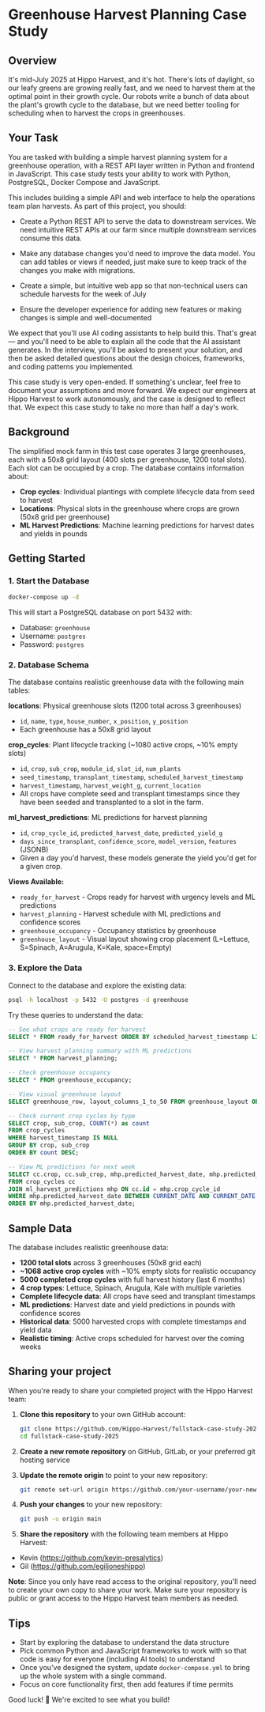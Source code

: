 # Greenhouse Harvest Planning Case Study

## Overview

It's mid-July 2025 at Hippo Harvest, and it's hot.  There's lots of daylight, so our leafy greens are growing really fast, and we need to harvest them at the optimal point in their growth cycle.  Our robots write a bunch of data about the plant's growth cycle to the database, but we need better tooling for scheduling when to harvest the crops in greenhouses.

## Your Task

You are tasked with building a simple harvest planning system for a greenhouse operation, with a REST API layer written in Python and frontend in JavaScript. This case study tests your ability to work with Python, PostgreSQL, Docker Compose and JavaScript.  

This includes building a simple API and web interface to help the operations team plan harvests. As part of this project, you should:

* Create a Python REST API to serve the data to downstream services. We need intuitive REST APIs at our farm since multiple downstream services consume this data.

* Make any database changes you'd need to improve the data model. You can add tables or views if needed, just make sure to keep track of the changes you make with migrations.

* Create a simple, but intuitive web app so that non-technical users can schedule harvests for the week of July

* Ensure the developer experience for adding new features or making changes is simple and well-documented

We expect that you'll use AI coding assistants to help build this. That's great — and you'll need to be able to explain all the code that the AI assistant generates. In the interview, you'll be asked to present your solution, and then be asked detailed questions about the design choices, frameworks, and coding patterns you implemented.

This case study is very open-ended. If something's unclear, feel free to document your assumptions and move forward. We expect our engineers at Hippo Harvest to work autonomously, and the case is designed to reflect that. We expect this case study to take no more than half a day's work.

## Background

The simplified mock farm in this test case operates 3 large greenhouses, each with a 50x8 grid layout (400 slots per greenhouse, 1200 total slots). Each slot can be occupied by a crop.  The database contains information about:

* **Crop cycles**: Individual plantings with complete lifecycle data from seed to harvest
* **Locations**: Physical slots in the greenhouse where crops are grown (50x8 grid per greenhouse)
* **ML Harvest Predictions**: Machine learning predictions for harvest dates and yields in pounds

## Getting Started

### 1. Start the Database

```bash
docker-compose up -d
```

This will start a PostgreSQL database on port 5432 with:

* Database: `greenhouse`
* Username: `postgres`
* Password: `postgres`

### 2. Database Schema

The database contains realistic greenhouse data with the following main tables:

**locations**: Physical greenhouse slots (1200 total across 3 greenhouses)

* `id`, `name`, `type`, `house_number`, `x_position`, `y_position`
* Each greenhouse has a 50x8 grid layout

**crop_cycles**: Plant lifecycle tracking (~1080 active crops, ~10% empty slots)

* `id`, `crop`, `sub_crop`, `module_id`, `slot_id`, `num_plants`
* `seed_timestamp`, `transplant_timestamp`, `scheduled_harvest_timestamp`
* `harvest_timestamp`, `harvest_weight_g`, `current_location`
* All crops have complete seed and transplant timestamps since they have been seeded and transplanted to a slot in the farm.

**ml_harvest_predictions**: ML predictions for harvest planning

* `id`, `crop_cycle_id`, `predicted_harvest_date`, `predicted_yield_g`
* `days_since_transplant`, `confidence_score`, `model_version`, `features` (JSONB)
* Given a day you'd harvest, these models generate the yield you'd get for a given crop.

**Views Available:**

* `ready_for_harvest` - Crops ready for harvest with urgency levels and ML predictions
* `harvest_planning` - Harvest schedule with ML predictions and confidence scores
* `greenhouse_occupancy` - Occupancy statistics by greenhouse
* `greenhouse_layout` - Visual layout showing crop placement (L=Lettuce, S=Spinach, A=Arugula, K=Kale, space=Empty)

### 3. Explore the Data

Connect to the database and explore the existing data:

```bash
psql -h localhost -p 5432 -U postgres -d greenhouse
```

Try these queries to understand the data:

```sql
-- See what crops are ready for harvest
SELECT * FROM ready_for_harvest ORDER BY scheduled_harvest_timestamp LIMIT 10;

-- View harvest planning summary with ML predictions
SELECT * FROM harvest_planning;

-- Check greenhouse occupancy
SELECT * FROM greenhouse_occupancy;

-- View visual greenhouse layout
SELECT greenhouse_row, layout_columns_1_to_50 FROM greenhouse_layout ORDER BY house_number, row_number;

-- Check current crop cycles by type
SELECT crop, sub_crop, COUNT(*) as count 
FROM crop_cycles 
WHERE harvest_timestamp IS NULL 
GROUP BY crop, sub_crop
ORDER BY count DESC;

-- View ML predictions for next week
SELECT cc.crop, cc.sub_crop, mhp.predicted_harvest_date, mhp.predicted_yield_g, mhp.confidence_score
FROM crop_cycles cc
JOIN ml_harvest_predictions mhp ON cc.id = mhp.crop_cycle_id
WHERE mhp.predicted_harvest_date BETWEEN CURRENT_DATE AND CURRENT_DATE + INTERVAL '7 days'
ORDER BY mhp.predicted_harvest_date;
```

## Sample Data

The database includes realistic greenhouse data:

* **1200 total slots** across 3 greenhouses (50x8 grid each)
* **~1068 active crop cycles** with ~10% empty slots for realistic occupancy
* **5000 completed crop cycles** with full harvest history (last 6 months)
* **4 crop types**: Lettuce, Spinach, Arugula, Kale with multiple varieties
* **Complete lifecycle data**: All crops have seed and transplant timestamps
* **ML predictions**: Harvest date and yield predictions in pounds with confidence scores
* **Historical data**: 5000 harvested crops with complete timestamps and yield data
* **Realistic timing**: Active crops scheduled for harvest over the coming weeks

## Sharing your project

When you're ready to share your completed project with the Hippo Harvest team:

1. **Clone this repository** to your own GitHub account:

   ```bash
   git clone https://github.com/Hippo-Harvest/fullstack-case-study-2025.git
   cd fullstack-case-study-2025
   ```

2. **Create a new remote repository** on GitHub, GitLab, or your preferred git hosting service

3. **Update the remote origin** to point to your new repository:

   ```bash
   git remote set-url origin https://github.com/your-username/your-new-repo-name.git
   ```

4. **Push your changes** to your new repository:

   ```bash
   git push -u origin main
   ```

5. **Share the repository** with the following team members at Hippo Harvest:

* Kevin (<https://github.com/kevin-presalytics>)
* Gil (<https://github.com/egiljoneshippo>)

**Note**: Since you only have read access to the original repository, you'll need to create your own copy to share your work. Make sure your repository is public or grant access to the Hippo Harvest team members as needed.

## Tips

* Start by exploring the database to understand the data structure
* Pick common Python and JavaScript frameworks to work with so that code is easy for everyone (including AI tools) to understand
* Once you've designed the system, update `docker-compose.yml` to bring up the whole system with a single command.
* Focus on core functionality first, then add features if time permits

Good luck! 🌱 We're excited to see what you build!

